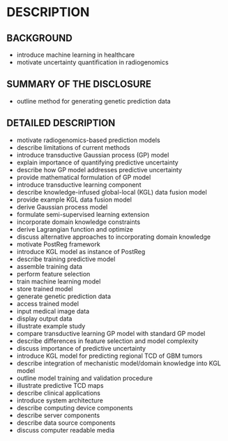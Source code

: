 # DESCRIPTION

## BACKGROUND

- introduce machine learning in healthcare
- motivate uncertainty quantification in radiogenomics

## SUMMARY OF THE DISCLOSURE

- outline method for generating genetic prediction data

## DETAILED DESCRIPTION

- motivate radiogenomics-based prediction models
- describe limitations of current methods
- introduce transductive Gaussian process (GP) model
- explain importance of quantifying predictive uncertainty
- describe how GP model addresses predictive uncertainty
- provide mathematical formulation of GP model
- introduce transductive learning component
- describe knowledge-infused global-local (KGL) data fusion model
- provide example KGL data fusion model
- derive Gaussian process model
- formulate semi-supervised learning extension
- incorporate domain knowledge constraints
- derive Lagrangian function and optimize
- discuss alternative approaches to incorporating domain knowledge
- motivate PostReg framework
- introduce KGL model as instance of PostReg
- describe training predictive model
- assemble training data
- perform feature selection
- train machine learning model
- store trained model
- generate genetic prediction data
- access trained model
- input medical image data
- display output data
- illustrate example study
- compare transductive learning GP model with standard GP model
- describe differences in feature selection and model complexity
- discuss importance of predictive uncertainty
- introduce KGL model for predicting regional TCD of GBM tumors
- describe integration of mechanistic model/domain knowledge into KGL model
- outline model training and validation procedure
- illustrate predictive TCD maps
- describe clinical applications
- introduce system architecture
- describe computing device components
- describe server components
- describe data source components
- discuss computer readable media

